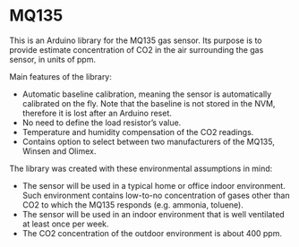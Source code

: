 # MQ135
This is an Arduino library for the MQ135 gas sensor. Its purpose is to provide estimate concentration of CO2 in the air surrounding the gas sensor, in units of ppm.

Main features of the library:
*	Automatic baseline calibration, meaning the sensor is automatically calibrated on the fly. Note that the baseline is not stored in the NVM, therefore it is lost after an Arduino reset.
*	No need to define the load resistor’s value.
*	Temperature and humidity compensation of the CO2 readings.
*	Contains option to select between two manufacturers of the MQ135, Winsen and Olimex.

The library was created with these environmental assumptions in mind:
*	The sensor will be used in a typical home or office indoor environment. Such environment contains low-to-no concentration of gases other than CO2 to which the MQ135 responds (e.g. ammonia, toluene).
*	The sensor will be used in an indoor environment that is well ventilated at least once per week.
*	The CO2 concentration of the outdoor environment is about 400 ppm.
